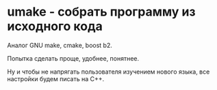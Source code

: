 # umake - собрать программу из исходного кода

Аналог GNU make, cmake, boost b2.

Попытка сделать проще, удобнее, понятнее.

Ну и чтобы не напрягать пользователя изучением нового языка, все настройки будем писать на C++.
